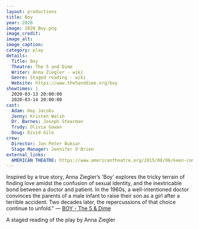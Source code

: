 ```yaml
---
layout: productions
title: Boy
year: 2020
image: 2020_Boy.png
image_credit: 
image_alt:
image_caption:
category: play
details:
  Title: Boy
  Theatre: The 5 and Dime
  Writer: Anna Ziegler - wiki
  Genre: Staged reading - wiki
  Website: https://www.the5anddime.org/boy
showtimes: |
  2020-03-13 20:00:00
  2020-03-14 20:00:00
cast:
  Adam: Hay Jacobs
  Jenny: Kristen Walsh
  Dr. Barnes: Joseph Stearman
  Trudy: Olivia Gowan
  Doug: Divid Gile
crew:
  Director: Jan Peter Buksar
  Stage Manager: Jennifer O'Brien
external_links:
  AMERICAN THEATRE: https://www.americantheatre.org/2015/08/06/keen-company-to-present-a-world-premiere-kilroy-play/
---
```

Inspired by a true story, Anna Ziegler’s 'Boy' explores the tricky terrain of finding love amidst the confusion of sexual identity, and the inextricable bond between a doctor and patient. In the 1960s, a well-intentioned doctor convinces the parents of a male infant to raise their son as a girl after a terrible accident. Two decades later, the repercussions of that choice continue to unfold." — [BOY - The 5 &amp; Dime](https://www.the5anddime.org/boy)

A staged reading of the play by Anna Ziegler